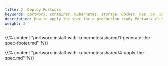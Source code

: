 ```yaml
---
title: 2. Deploy Portworx
keywords: portworx, container, Kubernetes, storage, Docker, k8s, pv, persistent disk, gke, gce
description: How to apply the spec for a production ready Portworx cluster in a Google Kubernetes Engine (GKE).
weight: 3
---
```


{{% content "portworx-install-with-kubernetes/shared/1-generate-the-spec-footer.md" %}}

{{% content "portworx-install-with-kubernetes/shared/4-apply-the-spec.md" %}}
